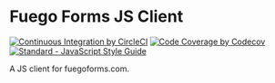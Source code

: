 # Fuego Forms JS Client
[![Continuous Integration by CircleCI](https://circleci.com/gh/fuegostarter/fuegoforms-client-js.svg?style=shield)](https://circleci.com/gh/fuegostarter/fuegoforms-client-js)
[![Code Coverage by Codecov](https://codecov.io/gh/fuegostarter/fuegoforms-client-js/branch/master/graph/badge.svg)](https://codecov.io/gh/fuegostarter/fuegoforms-client-js)
[![Standard - JavaScript Style Guide](https://img.shields.io/badge/code_style-standard-brightgreen.svg)](http://standardjs.com/)

A JS client for fuegoforms.com.
